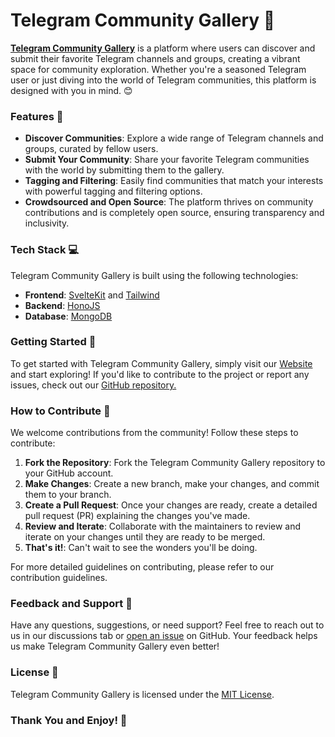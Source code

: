 # Telegram Community Gallery 🌟
**[Telegram Community Gallery](https://telegram.dagmawi.dev)** is a platform where users can discover and submit their favorite Telegram channels and groups, creating a vibrant space for community exploration. Whether you're a seasoned Telegram user or just diving into the world of Telegram communities, this platform is designed with you in mind. 😊


### Features 🎉
- **Discover Communities**: Explore a wide range of Telegram channels and groups, curated by fellow users.
- **Submit Your Community**: Share your favorite Telegram communities with the world by submitting them to the gallery.
- **Tagging and Filtering**: Easily find communities that match your interests with powerful tagging and filtering options.
- **Crowdsourced and Open Source**: The platform thrives on community contributions and is completely open source, ensuring transparency and inclusivity.

### Tech Stack 💻
Telegram Community Gallery is built using the following technologies:

- **Frontend**: [SvelteKit](https://kit.svelte.dev/) and [Tailwind](https://tailwindcss.com/)
- **Backend**: [HonoJS](https://hono.dev/) 
- **Database**: [MongoDB](https://www.mongodb.com/)

### Getting Started 🚀
To get started with Telegram Community Gallery, simply visit our [Website](https://telegram.dagmawi.dev) and start exploring! If you'd like to contribute to the project or report any issues, check out our [GitHub repository.](https://github.com/dagmawibabi/TelegramCommunityGallery)

### How to Contribute 🤝
We welcome contributions from the community! Follow these steps to contribute:

1. **Fork the Repository**: Fork the Telegram Community Gallery repository to your GitHub account.
2. **Make Changes**: Create a new branch, make your changes, and commit them to your branch.
3. **Create a Pull Request**: Once your changes are ready, create a detailed pull request (PR) explaining the changes you've made.
4. **Review and Iterate**: Collaborate with the maintainers to review and iterate on your changes until they are ready to be merged.
5. **That's it!**: Can't wait to see the wonders you'll be doing.

For more detailed guidelines on contributing, please refer to our contribution guidelines.

### Feedback and Support 💌
Have any questions, suggestions, or need support? Feel free to reach out to us in our discussions tab or [open an issue](https://github.com/dagmawibabi/TelegramCommunityGallery/issues) on GitHub. Your feedback helps us make Telegram Community Gallery even better!

### License 📝
Telegram Community Gallery is licensed under the [MIT License](https://github.com/dagmawibabi/TelegramCommunityGallery?tab=MIT-1-ov-file).

### Thank You and Enjoy! 🥰